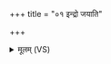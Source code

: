 +++
title = "०१ इन्द्रो जयाति"

+++
<details><summary>मूलम् (VS)</summary>

इन्द्रो॑ जयाति॒ न परा॑ जयाता अधिरा॒जो राज॑सु राजयातै। च॒र्कृत्य॒ ईड्यो॒ वन्द्य॑श्चोप॒सद्यो॑ नमस्यो᳡ भवे॒ह ॥
</details>